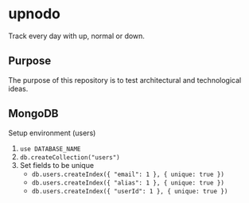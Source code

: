 # upnodo
Track every day with up, normal or down.

## Purpose
The purpose of this repository is to test architectural and technological ideas. 

## MongoDB

Setup environment (users)
1. `use DATABASE_NAME` 
2. `db.createCollection("users")`
3. Set fields to be unique 
   - `db.users.createIndex({ "email": 1 }, { unique: true })`
   - `db.users.createIndex({ "alias": 1 }, { unique: true })`
   - `db.users.createIndex({ "userId": 1 }, { unique: true })`